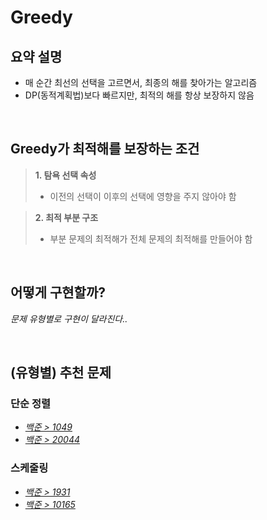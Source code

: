 # Greedy

## 요약 설명
- 매 순간 최선의 선택을 고르면서, 최종의 해를 찾아가는 알고리즘
- DP(동적계획법)보다 빠르지만, 최적의 해를 항상 보장하지 않음

<br/>

## Greedy가 최적해를 보장하는 조건 

> **1. 탐욕 선택 속성**
>  - 이전의 선택이 이후의 선택에 영향을 주지 않아야 함

> **2. 최적 부분 구조**
>  - 부분 문제의 최적해가 전체 문제의 최적해를 만들어야 함

<br/>

## 어떻게 구현할까?

_문제 유형별로 구현이 달라진다.._

<br/>

## (유형별) 추천 문제


### 단순 정렬
- [_백준 > 1049_](https://www.acmicpc.net/problem/1049)
- [_백준 > 20044_](https://www.acmicpc.net/problem/20044)

### 스케줄링
- [_백준 > 1931_](https://www.acmicpc.net/problem/1931)
- [_백준 > 10165_](https://www.acmicpc.net/problem/10165)

<br/>